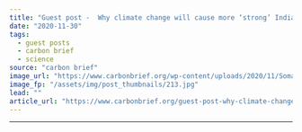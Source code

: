 ```yaml
---
title: "Guest post -  Why climate change will cause more ‘strong’ Indian Ocean Dipole events"
date: "2020-11-30"
tags: 
  - guest posts
  - carbon brief
  - science
source: "carbon brief"
image_url: "https://www.carbonbrief.org/wp-content/uploads/2020/11/Somali-men-push-their-rickshaw-through-flood-waters-after-a-flash-flood-in-Mogadishu-Somalia-583x372.jpg"
image_fp: "/assets/img/post_thumbnails/213.jpg"
lead: ""
article_url: "https://www.carbonbrief.org/guest-post-why-climate-change-will-cause-more-strong-indian-ocean-dipole-events"
---
```


---
